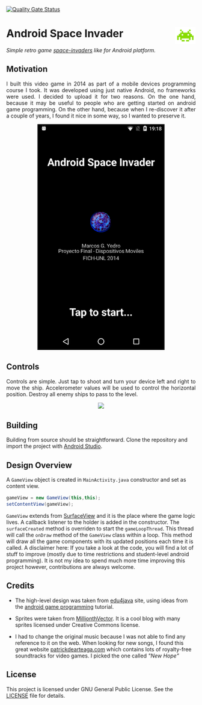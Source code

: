 [![Quality Gate Status](https://sonarcloud.io/api/project_badges/measure?project=CSJunio&metric=alert_status)](https://sonarcloud.io/dashboard?id=CSJunio)

# Android Space Invader <img src ="./img/space-invader-icon.png" height=45 align="right"/>

_Simple retro game [space-invaders](https://en.wikipedia.org/wiki/Space_Invaders) like for Android platform._

## Motivation
<p align="justify">
I built this video game in 2014 as part of a mobile devices programming course I took. It was developed using just native Android, no frameworks were used. I decided to upload it for two reasons. On the one hand, because it may be useful to people who are getting started on android game programming. On the other hand, because when I re-discover it after a couple of years, I found it nice in some way, so I wanted to preserve it.
</p>

<p align="center">
  <img src ="./img/welcome-screen.png" height=600/>
</p>


## Controls
<p align="justify">
Controls are simple. Just tap to shoot and turn your device left and right to move the ship. Accelerometer values will be used to control the horizontal position. Destroy all enemy ships to pass to the level.
</p>

<p align="center">
  <img src ="./img/game-screen.gif" height=600/>
</p>


## Building
Building from source should be straightforward. Clone the repository and import the project with [Android Studio](https://developer.android.com/studio/).

## Design Overview
A `GameView` object is created in `MainActivity.java` constructor and set as content view.
```java
gameView = new GameView(this,this);
setContentView(gameView);
```
`GameView` extends from [SurfaceView](https://developer.android.com/reference/android/view/SurfaceView) and it is the place where the game logic lives. A callback listener to the holder is added in the constructor. The `surfaceCreated` method is overriden to start the `gameLoopThread`.
This thread will call the `onDraw` method of the `GameView` class within a loop. This method will draw all the game components with its updated positions each time it is called.
A disclaimer here: If you take a look at the code, you will find a lot of stuff to improve (mostly due to time restrictions and student-level android programming). It is not my idea to spend much more time improving this project however, contributions are always welcome.

## Credits
- The high-level design was taken from [edu4java](http://edu4java.com) site, using ideas from the [android game programming](http://edu4java.com/en/androidgame/androidgame1.html) tutorial.

- Sprites were taken from [MillionthVector](http://millionthvector.blogspot.com/p/free-sprites.html). It is a cool blog with many sprites licensed under Creative Commons license.

- I had to change the original music because I was not able to find any reference to it on the web. When looking for new songs, I found this great website [patrickdearteaga.com](https://patrickdearteaga.com/chiptune-8-bit-retro/) which contains lots of royalty-free soundtracks for video games. I picked the one called _"New Hope"_


## License
This project is licensed under GNU General Public License. See the [LICENSE](LICENSE) file for details.